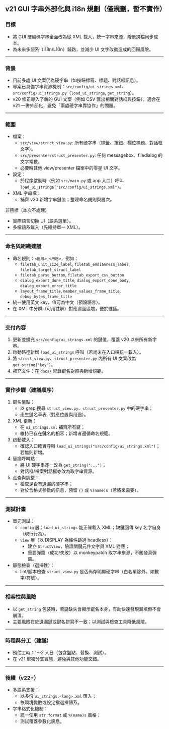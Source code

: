 ## v21 GUI 字串外部化與 i18n 規劃（僅規劃，暫不實作）

### 目標
- 將 GUI 硬編碼字串全面改為從 XML 載入，統一字串來源，降低跨檔同步成本。
- 為未來多語系（i18n/L10n）鋪路，並減少 UI 文字改動造成的回歸風險。

---

### 背景
- 目前多處 UI 文案仍為硬字串（如按鈕標籤、標題、對話框訊息）。
- 專案已具備字串資源機制：`src/config/ui_strings.xml`、`src/config/ui_strings.py`（`load_ui_strings`, `get_string`）。
- v20 修正導入了新的 GUI 文案（例如 CSV 匯出相關對話框與按鈕），適合在 v21 一併外部化，避免「兩處硬字串靠協作」的問題。

---

### 範圍
- 檔案：
  - `src/view/struct_view.py`: 所有硬字串（標籤、按鈕、欄位標題、對話框文字）。
  - `src/presenter/struct_presenter.py`: 任何 messagebox、filedialog 的文字常數。
  - 必要時其他 view/presenter 檔案中的零星 UI 文字。
- 設定：
  - 於程序啟動時（例如 `src/main.py` 或 app 入口）呼叫 `load_ui_strings("src/config/ui_strings.xml")`。
- XML 字串檔：
  - 補齊 v20 新增字串鍵值；整理命名規則與層次。

非目標（本次不處理）
- 實際語言切換 UI（語系選單）。
- 多檔語系載入（先維持單一 XML）。

---

### 命名與組織建議
- 命名規則：`<區塊>_<用途>`，例如：
  - `filetab_unit_size_label`, `filetab_endianness_label`, `filetab_target_struct_label`
  - `filetab_parse_button`, `filetab_export_csv_button`
  - `dialog_export_done_title`, `dialog_export_done_body`, `dialog_export_error_title`
  - `layout_frame_title`, `member_values_frame_title`, `debug_bytes_frame_title`
- 統一使用英文 key，值可為中文（預設語言）。
- 在 XML 中分群（可用註解）對應畫面區塊，便於維護。

---

### 交付內容
1) 更新並擴充 `src/config/ui_strings.xml` 的鍵值，覆蓋 v20 以來所有新字串。
2) 啟動路徑新增 `load_ui_strings` 呼叫（若尚未在入口檔統一載入）。
3) 將 `struct_view.py`、`struct_presenter.py` 內所有 UI 文案改為 `get_string("key")`。
4) 補充文件：在 `docs/` 紀錄鍵名對照與新增規範。

---

### 實作步驟（建議順序）
1) 鍵名盤點：
   - 以 grep 搜尋 `struct_view.py`、`struct_presenter.py` 中的硬字串；
   - 產生鍵名草表（對應位置與用途）。
2) XML 更新：
   - 在 `ui_strings.xml` 補齊所有鍵；
   - 維持已存在鍵名的相容；新增者遵循命名規範。
3) 啟動載入：
   - 確認入口確實呼叫 `load_ui_strings("src/config/ui_strings.xml")`；若無則新增。
4) 替換呼叫點：
   - 將 UI 硬字串逐一改為 `get_string("...")`；
   - 對話框/檔案對話框亦改為取字串資源。
5) 走查與調整：
   - 檢查是否有遺漏的硬字串；
   - 對於含格式參數的訊息，預留 `{}` 或 `%(name)s`（若將來需要）。

---

### 測試計畫
- 單元測試：
  - `config` 層：`load_ui_strings` 能正確載入 XML；缺鍵回傳 key 名字自身（現行行為）。
  - `view` 層（以 DISPLAY 為條件跳過 headless）：
    - 建立 `StructView`，驗證關鍵元件文字與 XML 對應；
    - 重要彈窗（成功/失敗）以 monkeypatch 取字串來源，不觸發真彈窗。
- 靜態檢查（選擇性）：
  - lint/腳本檢查 `struct_view.py` 是否尚存明顯硬字串（白名單除外，如數字/符號）。

---

### 相容性與風險
- 以 `get_string` 包裝時，若鍵缺失會顯示鍵名本身，有助快速發現漏填但不會崩潰。
- 主要風險在於遺漏鍵或鍵名拼寫不一致；以測試與檢查工具降低風險。

---

### 時程與分工（建議）
- 預估工時：1～2 人日（包含盤點、替換、測試）。
- 在 v21 單獨分支實施，避免與其他功能交錯。

---

### 後續（v22+）
- 多語系支援：
  - 以多份 `ui_strings.<lang>.xml` 匯入；
  - 依環境變數或設定檔選擇語系。
- 字串格式化機制：
  - 統一使用 `str.format` 或 `%(name)s` 風格；
  - 測試覆蓋參數化訊息。

